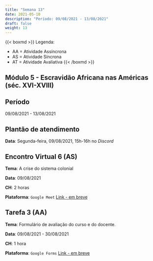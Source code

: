 ```yaml
---
title: "Semana 13"
date: 2021-05-10
description: "Período: 09/08/2021 - 13/08/2021"
draft: false
weight: 13
---
```


{{< boxmd >}}
Legenda: 
- AA = Atividade Assíncrona
- AS = Atividade Síncrona
- AT = Atividade Avaliativa
{{< /boxmd >}}

## Módulo 5 - Escravidão Africana nas Américas (séc. XVI-XVIII)

## Período

09/08/2021 - 13/08/2021

## Plantão de atendimento

**Data**: Segunda-feira, 09/08/2021, 15h-16h no *Discord*

## Encontro Virtual 6 (AS)

**Tema**: A crise do sistema colonial

**Data**: 09/08/2021

**CH**: 2 horas

**Plataforma**: `Google Meet` [Link - em breve]()

## Tarefa 3 (AA)

**Tema**: Formulário de avaliação do curso e do docente.

**Data**:  09/08/2021 - 30/08/2021

**CH**: 1 hora

**Plataforma**: `Google Forms` [Link - em breve]()

